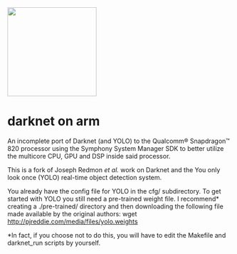 <img src="http://www.cs.man.ac.uk/~nobren/images/darknet-on-arm-artwork.png" height="200">

# darknet on arm

An incomplete port of Darknet (and YOLO) to the Qualcomm® Snapdragon™ 820 processor using the Symphony System Manager SDK to better utilize the multicore CPU, GPU and DSP inside said processor.

This is a fork of Joseph Redmon *et al.* work on Darknet and the You only look once (YOLO) real-time object detection system.

You already have the config file for YOLO in the cfg/ subdirectory. To get started with YOLO you still need a pre-trained weight file. I recommend* creating a ./pre-trained/ directory and then downloading the following file made available by the original authors:
wget http://pjreddie.com/media/files/yolo.weights

*In fact, if you choose not to do this, you will have to edit the Makefile and darknet_run scripts by yourself.